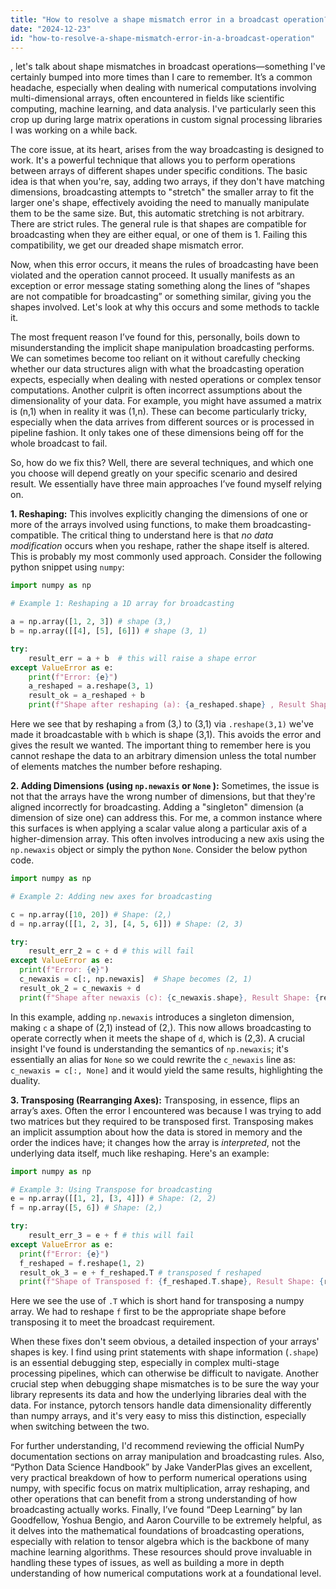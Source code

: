 ```yaml
---
title: "How to resolve a shape mismatch error in a broadcast operation?"
date: "2024-12-23"
id: "how-to-resolve-a-shape-mismatch-error-in-a-broadcast-operation"
---
```


, let's talk about shape mismatches in broadcast operations—something I've certainly bumped into more times than I care to remember. It’s a common headache, especially when dealing with numerical computations involving multi-dimensional arrays, often encountered in fields like scientific computing, machine learning, and data analysis. I've particularly seen this crop up during large matrix operations in custom signal processing libraries I was working on a while back.

The core issue, at its heart, arises from the way broadcasting is designed to work. It's a powerful technique that allows you to perform operations between arrays of different shapes under specific conditions. The basic idea is that when you're, say, adding two arrays, if they don't have matching dimensions, broadcasting attempts to "stretch" the smaller array to fit the larger one's shape, effectively avoiding the need to manually manipulate them to be the same size. But, this automatic stretching is not arbitrary. There are strict rules. The general rule is that shapes are compatible for broadcasting when they are either equal, or one of them is 1. Failing this compatibility, we get our dreaded shape mismatch error.

Now, when this error occurs, it means the rules of broadcasting have been violated and the operation cannot proceed. It usually manifests as an exception or error message stating something along the lines of “shapes are not compatible for broadcasting” or something similar, giving you the shapes involved. Let's look at why this occurs and some methods to tackle it.

The most frequent reason I’ve found for this, personally, boils down to misunderstanding the implicit shape manipulation broadcasting performs. We can sometimes become too reliant on it without carefully checking whether our data structures align with what the broadcasting operation expects, especially when dealing with nested operations or complex tensor computations. Another culprit is often incorrect assumptions about the dimensionality of your data. For example, you might have assumed a matrix is (n,1) when in reality it was (1,n). These can become particularly tricky, especially when the data arrives from different sources or is processed in pipeline fashion. It only takes one of these dimensions being off for the whole broadcast to fail.

So, how do we fix this? Well, there are several techniques, and which one you choose will depend greatly on your specific scenario and desired result. We essentially have three main approaches I’ve found myself relying on.

**1. Reshaping:** This involves explicitly changing the dimensions of one or more of the arrays involved using functions, to make them broadcasting-compatible. The critical thing to understand here is that *no data modification* occurs when you reshape, rather the shape itself is altered. This is probably my most commonly used approach. Consider the following python snippet using `numpy`:

```python
import numpy as np

# Example 1: Reshaping a 1D array for broadcasting

a = np.array([1, 2, 3]) # shape (3,)
b = np.array([[4], [5], [6]]) # shape (3, 1)

try:
    result_err = a + b  # this will raise a shape error
except ValueError as e:
    print(f"Error: {e}")
    a_reshaped = a.reshape(3, 1)
    result_ok = a_reshaped + b
    print(f"Shape after reshaping (a): {a_reshaped.shape} , Result Shape: {result_ok.shape}")

```
Here we see that by reshaping `a` from (3,) to (3,1) via `.reshape(3,1)` we've made it broadcastable with `b` which is shape (3,1). This avoids the error and gives the result we wanted. The important thing to remember here is you cannot reshape the data to an arbitrary dimension unless the total number of elements matches the number before reshaping.

**2. Adding Dimensions (using `np.newaxis` or `None` ):** Sometimes, the issue is not that the arrays have the wrong number of dimensions, but that they're aligned incorrectly for broadcasting. Adding a "singleton" dimension (a dimension of size one) can address this. For me, a common instance where this surfaces is when applying a scalar value along a particular axis of a higher-dimension array. This often involves introducing a new axis using the `np.newaxis` object or simply the python `None`. Consider the below python code.

```python
import numpy as np

# Example 2: Adding new axes for broadcasting

c = np.array([10, 20]) # Shape: (2,)
d = np.array([[1, 2, 3], [4, 5, 6]]) # Shape: (2, 3)

try:
    result_err_2 = c + d # this will fail
except ValueError as e:
  print(f"Error: {e}")
  c_newaxis = c[:, np.newaxis]  # Shape becomes (2, 1)
  result_ok_2 = c_newaxis + d
  print(f"Shape after newaxis (c): {c_newaxis.shape}, Result Shape: {result_ok_2.shape}")


```

In this example, adding `np.newaxis` introduces a singleton dimension, making `c` a shape of (2,1) instead of (2,). This now allows broadcasting to operate correctly when it meets the shape of `d`, which is (2,3). A crucial insight I've found is understanding the semantics of `np.newaxis`; it's essentially an alias for `None` so we could rewrite the `c_newaxis` line as: `c_newaxis = c[:, None]` and it would yield the same results, highlighting the duality.

**3. Transposing (Rearranging Axes):** Transposing, in essence, flips an array’s axes. Often the error I encountered was because I was trying to add two matrices but they required to be transposed first. Transposing makes an implicit assumption about how the data is stored in memory and the order the indices have; it changes how the array is *interpreted*, not the underlying data itself, much like reshaping. Here's an example:

```python
import numpy as np

# Example 3: Using Transpose for broadcasting
e = np.array([[1, 2], [3, 4]]) # Shape: (2, 2)
f = np.array([5, 6]) # Shape: (2,)

try:
    result_err_3 = e + f # this will fail
except ValueError as e:
  print(f"Error: {e}")
  f_reshaped = f.reshape(1, 2)
  result_ok_3 = e + f_reshaped.T # transposed f reshaped
  print(f"Shape of Transposed f: {f_reshaped.T.shape}, Result Shape: {result_ok_3.shape}")

```

Here we see the use of `.T` which is short hand for transposing a numpy array. We had to reshape `f` first to be the appropriate shape before transposing it to meet the broadcast requirement.

When these fixes don't seem obvious, a detailed inspection of your arrays' shapes is key. I find using print statements with shape information (`.shape`) is an essential debugging step, especially in complex multi-stage processing pipelines, which can otherwise be difficult to navigate. Another crucial step when debugging shape mismatches is to be sure the way your library represents its data and how the underlying libraries deal with the data. For instance, pytorch tensors handle data dimensionality differently than numpy arrays, and it's very easy to miss this distinction, especially when switching between the two.

For further understanding, I'd recommend reviewing the official NumPy documentation sections on array manipulation and broadcasting rules. Also, “Python Data Science Handbook” by Jake VanderPlas gives an excellent, very practical breakdown of how to perform numerical operations using numpy, with specific focus on matrix multiplication, array reshaping, and other operations that can benefit from a strong understanding of how broadcasting actually works. Finally, I’ve found “Deep Learning” by Ian Goodfellow, Yoshua Bengio, and Aaron Courville to be extremely helpful, as it delves into the mathematical foundations of broadcasting operations, especially with relation to tensor algebra which is the backbone of many machine learning algorithms. These resources should prove invaluable in handling these types of issues, as well as building a more in depth understanding of how numerical computations work at a foundational level.
